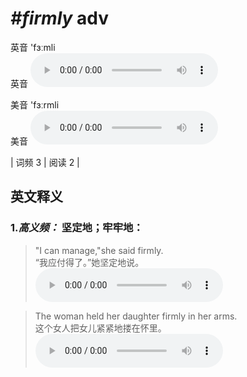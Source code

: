 # ***\#firmly*** adv
英音 'fɜːmli  
英音
<audio src="./media/firmly-B.aac" controls="controls"></audio>

美音 'fɜːrmli  
美音
<audio src="./media/firmly.aac" controls="controls"></audio>



| 词频 3 | 阅读 2 |  

英文释义
---
### 1.*高义频：* **坚定地；牢牢地：**  

 > "I can manage,"she said firmly.  
 > “我应付得了。”她坚定地说。    
<audio src="./media/firmly-1.aac" controls="controls"></audio>

 > The woman held her daughter firmly in her arms.  
 > 这个女人把女儿紧紧地搂在怀里。    
<audio src="./media/The woman held her 317补录_AAC.aac" controls="controls"></audio>


